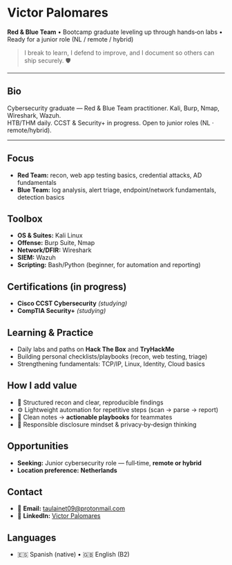 # Victor Palomares

**Red & Blue Team** • Bootcamp graduate leveling up through hands‑on labs • Ready for a junior role (NL / remote / hybrid)

> I break to learn, I defend to improve, and I document so others can ship securely. 🛡️

---

## Bio

Cybersecurity graduate — Red & Blue Team practitioner. Kali, Burp, Nmap, Wireshark, Wazuh.  
HTB/THM daily. CCST & Security+ in progress. Open to junior roles (NL · remote/hybrid).

---

## Focus

- **Red Team:** recon, web app testing basics, credential attacks, AD fundamentals
- **Blue Team:** log analysis, alert triage, endpoint/network fundamentals, detection basics

## Toolbox

- **OS & Suites:** Kali Linux
- **Offense:** Burp Suite, Nmap
- **Network/DFIR:** Wireshark
- **SIEM:** Wazuh
- **Scripting:** Bash/Python (beginner, for automation and reporting)

## Certifications (in progress)

- **Cisco CCST Cybersecurity** *(studying)*
- **CompTIA Security+** *(studying)*

## Learning & Practice

- Daily labs and paths on **Hack The Box** and **TryHackMe**
- Building personal checklists/playbooks (recon, web testing, triage)
- Strengthening fundamentals: TCP/IP, Linux, Identity, Cloud basics

## How I add value

- 🔎 Structured recon and clear, reproducible findings
- ⚙️ Lightweight automation for repetitive steps (scan → parse → report)
- 🧰 Clean notes → **actionable playbooks** for teammates
- 🤝 Responsible disclosure mindset & privacy‑by‑design thinking

## Opportunities

- **Seeking:** Junior cybersecurity role — full‑time, **remote or hybrid**
- **Location preference:** **Netherlands**

## Contact

- 📧 **Email:** [taulainet09@protonmail.com](mailto:taulainet09@protonmail.com)
- 🔗 **LinkedIn:** [Victor Palomares](https://www.linkedin.com/in/victor-palomares-2b5388172/)

## Languages

- 🇪🇸 Spanish (native) • 🇬🇧 English (B2)
